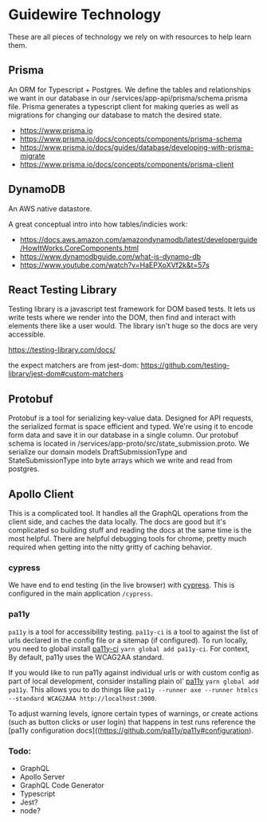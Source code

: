 # Guidewire Technology

These are all pieces of technology we rely on with resources to help learn them.

## Prisma

An ORM for Typescript + Postgres. We define the tables and relationships we want in our database in our /services/app-api/prisma/schema.prisma file. Prisma generates a typescript client for making queries as well as migrations for changing our database to match the desired state.

-   https://www.prisma.io
-   https://www.prisma.io/docs/concepts/components/prisma-schema
-   https://www.prisma.io/docs/guides/database/developing-with-prisma-migrate
-   https://www.prisma.io/docs/concepts/components/prisma-client

## DynamoDB

An AWS native datastore.

A great conceptual intro into how tables/indicies work:

-   https://docs.aws.amazon.com/amazondynamodb/latest/developerguide/HowItWorks.CoreComponents.html
-   https://www.dynamodbguide.com/what-is-dynamo-db
-   https://www.youtube.com/watch?v=HaEPXoXVf2k&t=57s

## React Testing Library

Testing library is a javascript test framework for DOM based tests. It lets us write tests where we render into the DOM, then find and interact with elements there like a user would. The library isn't huge so the docs are very accessible.

https://testing-library.com/docs/

the expect matchers are from jest-dom: https://github.com/testing-library/jest-dom#custom-matchers

## Protobuf

Protobuf is a tool for serializing key-value data. Designed for API requests, the serialized format is space efficient and typed. We're using it to encode form data and save it in our database in a single column. Our protobuf schema is located in /services/app-proto/src/state_submission.proto. We serialize our domain models DraftSubmissionType and StateSubmissionType into byte arrays which we write and read from postgres.

## Apollo Client

This is a complicated tool. It handles all the GraphQL operations from the client side, and caches the data locally. The docs are good but it's complicated so building stuff and reading the docs at the same time is the most helpful. There are helpful debugging tools for chrome, pretty much required when getting into the nitty gritty of caching behavior.

### cypress

We have end to end testing (in the live browser) with [cypress](https://www.cypress.io/). This is configured in the main application `/cypress`.

### pa11y

`pa11y` is a tool for accessibility testing. `pa11y-ci` is a tool to against the list of urls declared in the config file or a sitemap (if configured). To run locally, you need to global install [pa11y-ci](https://github.com/pa11y/pa11y-ci) `yarn global add pa11y-ci`. For context, By default, pa11y uses the WCAG2AA standard.

If you would like to run pa11y against individual urls or with custom config as part of local development, consider installing plain ol' [pa11y](https://github.com/pa11y/pa11y) `yarn global add pa11y`. This allows you to do things like `pa11y --runner axe --runner htmlcs --standard WCAG2AAA http://localhost:3000`.

To adjust warning levels, ignore certain types of warnings, or create actions (such as button clicks or user login) that happens in test runs reference the [pa11y configuration docs]((https://github.com/pa11y/pa11y#configuration).

### Todo:

-   GraphQL
-   Apollo Server
-   GraphQL Code Generator
-   Typescript
-   Jest?
-   node?
